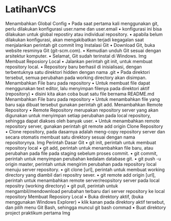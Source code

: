 # LatihanVCS
Menambahkan Global Config • Pada saat pertama kali menggunakan git, perlu dilakukan konfigurasi user.name dan user.email • konfigurasi ini bisa dilakukan untuk global repostiry atau individual repository. • apabila belum dilakukan konfigurasi, akan mengakibatkan terjadi kegagalan saat menjalankan perintah git commit
Img
Instalasi Git • Download Git, buka website resminya Git (git-scm.com). • Kemudian unduh Git sesuai dengan arsitektur komputer. • Selamat, Git sudah terinstal di Windows.
Img
Membuat Reposiory Local • Jalankan perintah git init, untuk membuat repository local. • Repository baru berhasil di inisialisasi, dengan terbentuknya satu direktori hidden dengan nama .git • Pada direktori tersebut, semua perubahan pada working directory akan disimpan. Menambahkan File baru pada repository • Untuk membuat file dapat menggunakan text editor, lalu menyimpan filenya pada direktori aktif (repository) • disini kita akan coba buat satu file bernama README.md Menambahkan File baru pada repository • Untuk menambahkan file yang baru saja dibuat tersebut gunakan perintah git add. Menambahkan Remote Repository • Remote Repository merupakan repository server yang akan digunakan untuk menyimpan setiap perubahan pada local repository, sehingga dapat diakses oleh banyak user. • Untuk menambahkan remote repository server, gunakan perintah git remote add origin Clone Repository • Clone repository, pada dasarnya adalah meng-copy repository server dan secara otomatis membuat satu direktory sesuai dengan nama repositorynya.
Img
Perintah Dasar Git • git init, perintah untuk membuat repository local • git add, perintah untuk menambahkan file baru, atau perubahan pada file pada staging sebelum proses commit. • git commit, perintah untuk menyimpan perubahan kedalam database git. • git push -u origin master, perintah untuk mengirim perubahan pada repository local menuju server repository. • git clone [url], perintah untuk membuat working directory yang diambil dari repositry sever. • git remote add origin [url], perintah untuk menambahkan remote server/reopsitory server pada local repositry (working directory) • git pull, perintah untuk mengambil/mendownload perubahan terbaru dari server repository ke local repository Membuat Reposiory Local • Buka direktory aktif, (buka menggunakan Windows Explorer) • klik kanan pada direktory aktif tersebut, dan pilih menu Git Bash, sehingga muncul git bash commad • Buat direktory project praktikum pertama
Img
